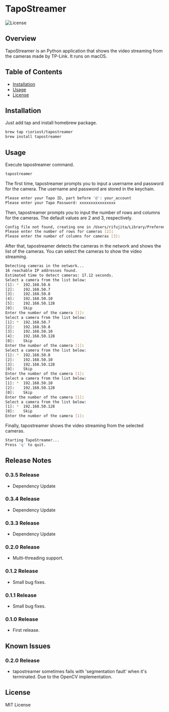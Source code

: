 # TapoStreamer

![License](https://img.shields.io/badge/license-MIT-blue.svg)

## Overview

TapoStreamer is an Python application that shows the video streaming from the cameras made by TP-Link.
It runs on macOS.

## Table of Contents

- [Installation](#installation)
- [Usage](#usage)
- [License](#license)

## Installation

Just add tap and install homebrew package.

```bash
brew tap rioriost/tapostreamer
brew install tapostreamer
```

## Usage

Execute tapostreamer command.

```bash
tapostreamer
```

The first time, tapostreamer prompts you to input a username and password for the camera. The username and password are stored in the keychain.

```bash
Please enter your Tapo ID, part before '@': your_account
Please enter your Tapo Password: xxxxxxxxxxxxxxxx
```

Then, tapostreamer prompts you to input the number of rows and columns for the cameras. The default values are 2 and 3, respectively.

```bash
Config file not found, creating one in /Users/rifujita/Library/Preferences/TapoStreamer/config.ini
Please enter the number of rows for cameras [2]:
Please enter the number of columns for cameras [3]:
```

After that, tapostreamer detects the cameras in the network and shows the list of the cameras. You can select the cameras to show the video streaming.

```bash
Detecting cameras in the network...
16 reachable IP addresses found.
Estimated time to detect cameras: 17.12 seconds.
Select a camera from the list below:
[1]: *  192.168.50.6
[2]:    192.168.50.7
[3]:    192.168.50.8
[4]:    192.168.50.10
[5]:    192.168.50.128
[0]:    Skip
Enter the number of the camera [1]:
Select a camera from the list below:
[1]: *  192.168.50.7
[2]:    192.168.50.8
[3]:    192.168.50.10
[4]:    192.168.50.128
[0]:    Skip
Enter the number of the camera [1]:
Select a camera from the list below:
[1]: *  192.168.50.8
[2]:    192.168.50.10
[3]:    192.168.50.128
[0]:    Skip
Enter the number of the camera [1]:
Select a camera from the list below:
[1]: *  192.168.50.10
[2]:    192.168.50.128
[0]:    Skip
Enter the number of the camera [1]:
Select a camera from the list below:
[1]: *  192.168.50.128
[0]:    Skip
Enter the number of the camera [1]:
```

Finally, tapostreamer shows the video streaming from the selected cameras.

```bash
Starting TapoStreamer...
Press 'q' to quit.
```

## Release Notes

### 0.3.5 Release
* Dependency Update

### 0.3.4 Release
* Dependency Update

### 0.3.3 Release
* Dependency Update

### 0.2.0 Release
* Multi-threading support.

### 0.1.2 Release
* Small bug fixes.

### 0.1.1 Release
* Small bug fixes.

### 0.1.0 Release
* First release.

## Known Issues

### 0.2.0 Release
* tapostreamer sometimes fails with 'segmentation fault' when it's terminated. Due to the OpenCV implementation.

## License
MIT License
